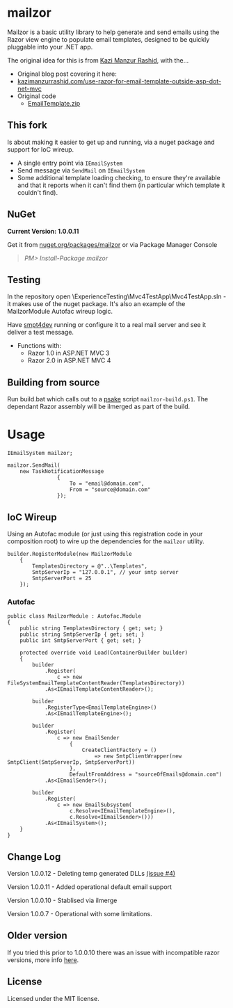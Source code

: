 # mailzor

Mailzor is a basic utility library to help generate and send emails using the Razor view engine to populate email templates, designed to be quickly pluggable into your .NET app.

The original idea for this is from [Kazi Manzur Rashid](https://twitter.com/manzurrashid), with the...

 - Original blog post covering it here:
  - [kazimanzurrashid.com/use-razor-for-email-template-outside-asp-dot-net-mvc]( http://kazimanzurrashid.com/posts/use-razor-for-email-template-outside-asp-dot-net-mvc )
 - Original code
   - [EmailTemplate.zip]( http://media.kazimanzurrashid.s3.amazonaws.com/EmailTemplate.zip )

## This fork

Is about making it easier to get up and running, via a nuget package and support for IoC wireup.

 - A single entry point via `IEmailSystem`
 - Send message via `SendMail` on `IEmailSystem`
 - Some additional template loading checking, to ensure they're available and that it reports when it can't find them (in particular which template it couldn't find).

## NuGet

 **Current Version: 1.0.0.11**
 
 Get it from [nuget.org/packages/mailzor](https://nuget.org/packages/mailzor) or via Package Manager Console
 
  > *PM> Install-Package mailzor*

## Testing

In the repository open \ExperienceTesting\Mvc4TestApp\Mvc4TestApp.sln - it makes use of the nuget package. It's also an example of the MailzorModule Autofac wireup logic.

Have [smpt4dev](http://smtp4dev.codeplex.com/) running or configure it to a real mail server and see it deliver a test message.

 - Functions with:
   - Razor 1.0 in ASP.NET MVC 3
   - Razor 2.0 in ASP.NET MVC 4

## Building from source

Run build.bat which calls out to a [psake](http://en.wikipedia.org/wiki/Psake) script `mailzor-build.ps1`. The dependant Razor assembly will be ilmerged as part of the build.


# Usage

	IEmailSystem mailzor;
	
	mailzor.SendMail(
		new TaskNotificationMessage
                    {
                        To = "email@domain.com",
                        From = "source@domain.com"
                    });


## IoC Wireup

Using an Autofac module (or just using this registration code in your composition root) to wire up the dependencies for the `mailzor` utility.
	
	builder.RegisterModule(new MailzorModule 
		{ 
			TemplatesDirectory = @"..\Templates",
			SmtpServerIp = "127.0.0.1", // your smtp server
			SmtpServerPort = 25
		});

### Autofac

	public class MailzorModule : Autofac.Module
	{
		public string TemplatesDirectory { get; set; }
		public string SmtpServerIp { get; set; }
		public int SmtpServerPort { get; set; }
	
		protected override void Load(ContainerBuilder builder)
		{
			builder
				.Register(
					c => new FileSystemEmailTemplateContentReader(TemplatesDirectory))
				.As<IEmailTemplateContentReader>();
	
			builder
				.RegisterType<EmailTemplateEngine>()
				.As<IEmailTemplateEngine>();
	
			builder
				.Register(
					c => new EmailSender
						{
							CreateClientFactory = () 
								=> new SmtpClientWrapper(new SmtpClient(SmtpServerIp, SmtpServerPort))
						},
						DefaultFromAddress = "sourceOfEmails@domain.com")
				.As<IEmailSender>();
	
			builder
				.Register(
					c => new EmailSubsystem(
						c.Resolve<IEmailTemplateEngine>(), 
						c.Resolve<IEmailSender>()))
				.As<IEmailSystem>();
		}
	}
	

## Change Log

 Version 1.0.0.12 - Deleting temp generated DLLs [(issue #4)]( https://github.com/NickJosevski/mailzor/pull/4 )
 
 Version 1.0.0.11 - Added operational default email support
 
 Version 1.0.0.10 - Stablised via ilmerge

Version 1.0.0.7 - Operational with some limitations.

## Older version
 
If you tried this prior to 1.0.0.10 there was an issue with incompatible razor versions, more info [here](https://github.com/NickJosevski/mailzor/blob/master/PriorBugs.md).

## License
Licensed under the MIT license.




